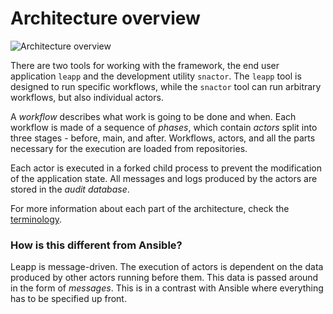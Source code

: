 # Architecture overview

![Architecture overview](/_static/images/framework-arch-overview.png)

There are two tools for working with the framework, the end user application `leapp` and the development utility `snactor`. The `leapp` tool is designed to run specific workflows, while the `snactor` tool can run arbitrary workflows, but also individual actors.

A *workflow* describes what work is going to be done and when. Each workflow is made of a sequence of *phases*, which contain *actors* split into three stages - before, main, and after. Workflows, actors, and all the parts necessary for the execution are loaded from repositories.

Each actor is executed in a forked child process to prevent the modification of the application state. All messages and logs produced by the actors are stored in the *audit database*.

For more information about each part of the architecture, check the [terminology](terminology).

### How is this different from Ansible?

Leapp is message-driven. The execution of actors is dependent on the data produced by other actors running before them. This data is passed around in the form of *messages*.
This is in a contrast with Ansible where everything has to be specified up front.

